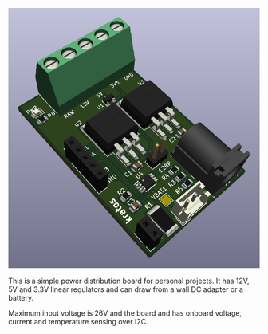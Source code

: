 
![Image not found](./_images/banner.png)

This is a simple power distribution board for personal projects. It has 12V, 5V and 3.3V linear regulators and can draw from a wall DC adapter or a battery.

Maximum input voltage is 26V and the board and has onboard voltage, current and temperature sensing over I2C.
